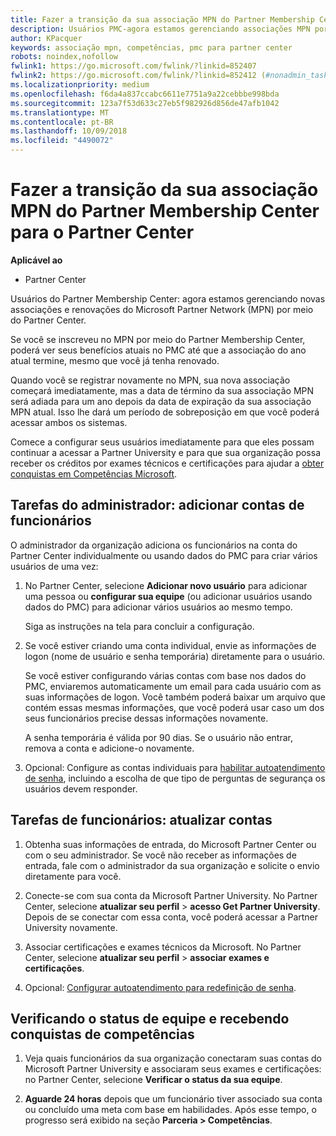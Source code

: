 ```yaml
---
title: Fazer a transição da sua associação MPN do Partner Membership Center para o Partner Center
description: Usuários PMC-agora estamos gerenciando associações MPN por meio do Partner Center. Veja o que fazer.
author: KPacquer
keywords: associação mpn, competências, pmc para partner center
robots: noindex,nofollow
fwlink1: https://go.microsoft.com/fwlink/?linkid=852407
fwlink2: https://go.microsoft.com/fwlink/?linkid=852412 (#nonadmin_tasks)
ms.localizationpriority: medium
ms.openlocfilehash: f6da4a837ccabc6611e7751a9a22cebbbe998bda
ms.sourcegitcommit: 123a7f53d633c27eb5f982926d856de47afb1042
ms.translationtype: MT
ms.contentlocale: pt-BR
ms.lasthandoff: 10/09/2018
ms.locfileid: "4490072"
---
```

# <a name="transition-your-mpn-membership-from-partner-membership-center-to-partner-center"></a>Fazer a transição da sua associação MPN do Partner Membership Center para o Partner Center

**Aplicável ao**
-  Partner Center

Usuários do Partner Membership Center: agora estamos gerenciando novas associações e renovações do Microsoft Partner Network (MPN) por meio do Partner Center.  

Se você se inscreveu no MPN por meio do Partner Membership Center, poderá ver seus benefícios atuais no PMC até que a associação do ano atual termine, mesmo que você já tenha renovado. 

Quando você se registrar novamente no MPN, sua nova associação começará imediatamente, mas a data de término da sua associação MPN será adiada para um ano depois da data de expiração da sua associação MPN atual. Isso lhe dará um período de sobreposição em que você poderá acessar ambos os sistemas.

Comece a configurar seus usuários imediatamente para que eles possam continuar a acessar a Partner University e para que sua organização possa receber os créditos por exames técnicos e certificações para ajudar a [obter conquistas em Competências Microsoft](competencies.md). 

## <a name="admin-tasks-add-employee-accounts"></a>Tarefas do administrador: adicionar contas de funcionários

O administrador da organização adiciona os funcionários na conta do Partner Center individualmente ou usando dados do PMC para criar vários usuários de uma vez:

1.  No Partner Center, selecione **Adicionar novo usuário** para adicionar uma pessoa ou **configurar sua equipe** (ou adicionar usuários usando dados do PMC) para adicionar vários usuários ao mesmo tempo.
    
    Siga as instruções na tela para concluir a configuração.

2.  Se você estiver criando uma conta individual, envie as informações de logon (nome de usuário e senha temporária) diretamente para o usuário.

    Se você estiver configurando várias contas com base nos dados do PMC, enviaremos automaticamente um email para cada usuário com as suas informações de logon. Você também poderá baixar um arquivo que contém essas mesmas informações, que você poderá usar caso um dos seus funcionários precise dessas informações novamente.

    A senha temporária é válida por 90 dias. Se o usuário não entrar, remova a conta e adicione-o novamente.

3.  Opcional: Configure as contas individuais para [habilitar autoatendimento de senha](https://docs.microsoft.com/azure/active-directory/active-directory-passwords-getting-started), incluindo a escolha de que tipo de perguntas de segurança os usuários devem responder. 

## <a href="" id="nonadmin_tasks"></a> Tarefas de funcionários: atualizar contas

1.  Obtenha suas informações de entrada, do Microsoft Partner Center ou com o seu administrador. Se você não receber as informações de entrada, fale com o administrador da sua organização e solicite o envio diretamente para você. 

2.  Conecte-se com sua conta da Microsoft Partner University. No Partner Center, selecione **atualizar seu perfil** > **acesso Get Partner University**.  Depois de se conectar com essa conta, você poderá acessar a Partner University novamente.

3.  Associar certificações e exames técnicos da Microsoft. No Partner Center, selecione **atualizar seu perfil** > **associar exames e certificações**. 

4.  Opcional: [Configurar autoatendimento para redefinição de senha](https://docs.microsoft.com/en-us/azure/active-directory/active-directory-passwords-update-your-own-password).

## <a name="checking-team-status-and-receiving-competency-achievements"></a>Verificando o status de equipe e recebendo conquistas de competências

1.  Veja quais funcionários da sua organização conectaram suas contas do Microsoft Partner University e associaram seus exames e certificações: no Partner Center, selecione **Verificar o status da sua equipe**.

2.  **Aguarde 24 horas** depois que um funcionário tiver associado sua conta ou concluído uma meta com base em habilidades. Após esse tempo, o progresso será exibido na seção  **Parceria > Competências**.
